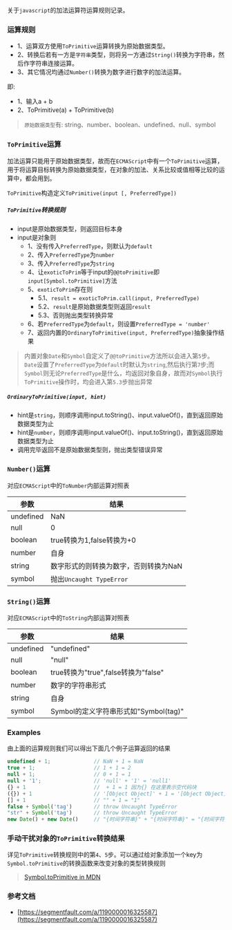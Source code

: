 [tag]: #(加法运算符,javascript,ToPrimitive,Symbol.toPrimitive)
[preview]: #(start)

关于`javascript`的加法运算符运算规则记录。

[preview]: #(end)

### 运算规则
- 1、运算双方使用`ToPrimitive`运算转换为原始数据类型。
- 2、转换后若有一方是`字符串`类型，则将另一方通过`String()`转换为字符串，然后作字符串连接运算。
- 3、其它情况均通过`Number()`转换为数字进行数字的加法运算。

即:
- 1、输入a + b
- 2、ToPrimitive(a) + ToPrimitive(b)


> `原始数据类型`有: string、number、boolean、undefined、null、symbol

### `ToPrimitive`运算
加法运算只能用于原始数据类型，故而在`ECMAScript`中有一个`ToPrimitive`运算，用于将运算目标转换为原始数据类型，在对象的加法、关系比较或值相等比较的运算中，都会用到。

`ToPrimitive`构造定义`ToPrimitive(input [, PreferredType])`

##### `ToPrimitive`转换规则
- input是原始数据类型，则返回目标本身
- input是对象则
    - 1、没有传入`PreferredType`，则默认为`default`
    - 2、传入`PreferredType`为`number`
    - 3、传入`PreferredType`为`string`
    - 4、让`exoticToPrim`等于input的`@@toPrimitive`即`input[Symbol.toPrimitive]`方法
    - 5、`exoticToPrim`存在则
        - 5.1、`result = exoticToPrim.call(input, PreferredType)`
        - 5.2、`result`是原始数据类型则返回`result`
        - 5.3、否则抛出类型转换异常
    - 6、若`PreferredType`为`default`，则设置`PreferredType = 'number'`
    - 7、返回内置的`OrdinaryToPrimitive(input, PreferredType)`抽象操作结果
    
> 内置对象`Date`和`Symbol`自定义了`@@toPrimitive`方法所以会进入第`5`步。`Date`设置了`PreferredType`为`default`时默认为`string`,然后执行第`7`步;而`Symbol`则无论`PreferredType`是什么，均返回对象自身，故而对`Symbol`执行`ToPrimitive`操作时，均会进入第`5.3`步抛出异常
    
##### `OrdinaryToPrimitive(input, hint)`
- hint是`string`，则顺序调用input.toString()、input.valueOf()，直到返回原始数据类型为止
- hint是`number`，则顺序调用input.valueOf()、input.toString()，直到返回原始数据类型为止
- 调用完毕返回不是原始数据类型则，抛出类型错误异常

### `Number()`运算
对应`ECMAScript`中的`ToNumber`内部运算对照表

|参数|结果|
|--|--|
|undefined|NaN|
|null|0|
|boolean|true转换为1,false转换为+0|
|number|自身|
|string|数字形式的则转换为数字，否则转换为NaN|
|symbol|抛出`Uncaught TypeError`|

    
### `String()`运算
对应`ECMAScript`中的`ToString`内部运算对照表

|参数|结果|
|--|--|
|undefined|"undefined"|
|null|"null"|
|boolean|true转换为"true",false转换为"false"|
|number|数字的字符串形式|
|string|自身|
|symbol|Symbol的定义字符串形式如"Symbol(tag)"|


### Examples
由上面的运算规则我们可以得出下面几个例子运算返回的结果

```typescript
undefined + 1;              // NaN + 1 = NaN
true + 1;                   // 1 + 1 = 2
null + 1;                   // 0 + 1 = 1
null + '1';                 // 'null' + '1' = 'null1'
{} + 1                      //  + 1 = 1 因为{} 在这里表示空代码块
({}) + 1                    // '[Object Object]' + 1 = '[Object Object]1'
[] + 1                      // "" + 1 = "1"
false + Symbol('tag')       // throw Uncaught TypeError
"str" + Symbol('tag')       // throw Uncaught TypeError
new Date() + new Date()     // "{时间字符串}" + "{时间字符串}" = "{时间字符串}{时间字符串}"
```

### 手动干扰对象的`ToPrimitive`转换结果
详见`ToPrimitive`转换规则中的第`4`、`5`步。可以通过给对象添加一个key为`Symbol.toPrimitive`的转换函数来改变对象的类型转换规则

> [Symbol.toPrimitive in MDN](https://developer.mozilla.org/zh-CN/docs/Web/JavaScript/Reference/Global_Objects/Symbol/toPrimitive)


### 参考文档

- [https://segmentfault.com/a/1190000016325587](https://segmentfault.com/a/1190000016325587)
